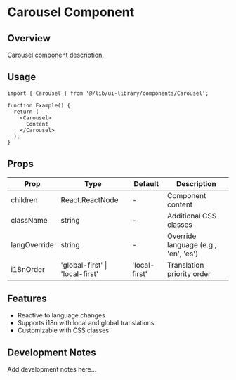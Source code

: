 # Carousel Component

## Overview
Carousel component description.

## Usage

```tsx
import { Carousel } from '@/lib/ui-library/components/Carousel';

function Example() {
  return (
    <Carousel>
      Content
    </Carousel>
  );
}
```

## Props

| Prop | Type | Default | Description |
|------|------|---------|-------------|
| children | React.ReactNode | - | Component content |
| className | string | - | Additional CSS classes |
| langOverride | string | - | Override language (e.g., 'en', 'es') |
| i18nOrder | 'global-first' \| 'local-first' | 'local-first' | Translation priority order |

## Features

- Reactive to language changes
- Supports i18n with local and global translations
- Customizable with CSS classes

## Development Notes

Add development notes here...

